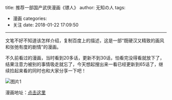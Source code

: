 title: 推荐一部国产武侠漫画《镖人》
author: 无知の人
tags:
  - 漫画
categories:
  - 关注
date: 2018-01-22 17:09:50
---
文笔不好不知道该怎样介绍，复制百度上的描述，这是一部“既硬汉又精致的画风和张弛有度的剧情”的漫画。

不久前看过的漫画，当时看到20多话，更新不到30话，怕看完没得看就放下了，结果注意力被别的事情吸走就忘了，今天想起搜出来一看已经更新到65话了，继续捡起来看的同时也和大家分享一下吧！
<!-- more -->
![图片1](/blog/images/推荐一部国产武侠漫画《镖人》/1.jpg)

漫画地址：[点击这里](https://www.dmzj.com/info/biaoren.html)